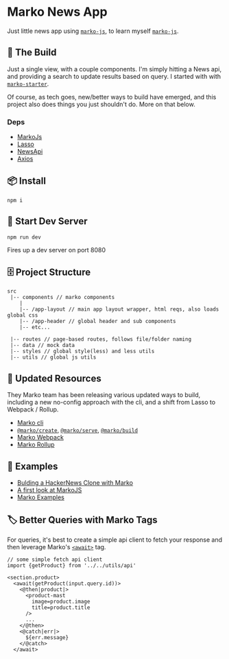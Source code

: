 # Marko News App

Just little news app using [`marko-js`](https://github.com/marko-js), to learn myself [`marko-js`](https://github.com/marko-js).

## 🤖 The Build

Just a single view, with a couple components. I'm simply hitting a News api, and providing a search to update results based on query. I started with with [`marko-starter`](https://github.com/marko-js/marko-starter).

Of course, as tech goes, new/better ways to build have emerged, and this project also does things you just shouldn't do. More on that below.

### Deps

- [MarkoJs](https://github.com/marko-js)
- [Lasso](https://www.npmjs.com/package/lasso)
- [NewsApi](https://newsapi.org)
- [Axios](https://www.npmjs.com/package/axios)

## 📦 Install

`npm i`

## 🧪 Start Dev Server

`npm run dev`

Fires up a dev server on port 8080

## 🗄️ Project Structure

```
src
 |-- components // marko components
    |
    |-- /app-layout // main app layout wrapper, html reqs, also loads global css
    |-- /app-header // global header and sub components
    |-- etc...

 |-- routes // page-based routes, follows file/folder naming
 |-- data // mock data
 |-- styles // global style(less) and less utils
 |-- utils // global js utils
```

## 🚀 Updated Resources

They Marko team has been releasing various updated ways to build, including a new no-config approach with the cli, and a shift from Lasso to Webpack / Rollup.

- [Marko cli](https://github.com/marko-js/cli)
- [`@marko/create`](https://github.com/marko-js/cli/blob/master/packages/create/README.md), [`@marko/serve`](https://github.com/marko-js/cli/blob/master/packages/serve/README.md), [`@marko/build`](https://github.com/marko-js/cli/blob/master/packages/build/README.md)
- [Marko Webpack](https://github.com/marko-js/webpack)
- [Marko Rollup](https://github.com/marko-js/rollup)

## 👀 Examples

- [Bulding a HackerNews Clone with Marko](https://dev.to/ryansolid/back-to-basics-building-a-hackernews-clone-with-marko-mj)
- [A first look at MarkoJS](https://dev.to/ryansolid/a-first-look-at-markojs-3h78)
- [Marko Examples](https://github.com/marko-js/examples)

## 🏷️ Better Queries with Marko Tags

For queries, it's best to create a simple api client to fetch your response and then leverage Marko's [`<await>`](https://markojs.com/docs/core-tags/#await) tag.

```
// some simple fetch api client
import {getProduct} from '../../utils/api'

<section.product>
  <await(getProduct(input.query.id))>
    <@then|product|>
      <product-mast
        image=product.image
        title=product.title
      />
      ...
    </@then>
    <@catch|err|>
      ${err.message}
    </@catch>
  </await>
```

